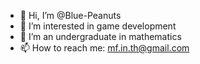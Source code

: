 - 👋 Hi, I’m @Blue-Peanuts
- 👀 I’m interested in game development
- 🌱 I’m an undergraduate in mathematics
- 📫 How to reach me: mf.in.th@gmail.com
